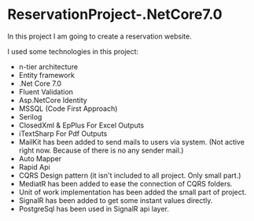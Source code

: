# ReservationProject-.NetCore7.0
In this project I am going to create a reservation website.

I used some technologies in this project:
- n-tier architecture
- Entity framework
- .Net Core 7.0
- Fluent Validation
- Asp.NetCore Identity
- MSSQL (Code First Approach)
- Serilog
- ClosedXml & EpPlus For Excel Outputs
- iTextSharp For Pdf Outputs
- MailKit has been added to send mails to users via system. (Not active right now. Because of there is no any sender mail.)
- Auto Mapper
- Rapid Api
- CQRS Design pattern (it isn't included to all project. Only small part.)
- MediatR has been added to ease the connection of CQRS folders.
- Unit of work implementation has been added the small part of project.
- SignalR has been added to get some instant values directly.
- PostgreSql has been used in SignalR api layer.

